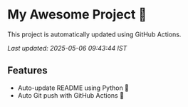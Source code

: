 # My Awesome Project 🚀

This project is automatically updated using GitHub Actions.

_Last updated: 2025-05-06 09:43:44 IST_

## Features
- Auto-update README using Python 🐍
- Auto Git push with GitHub Actions 🤖
